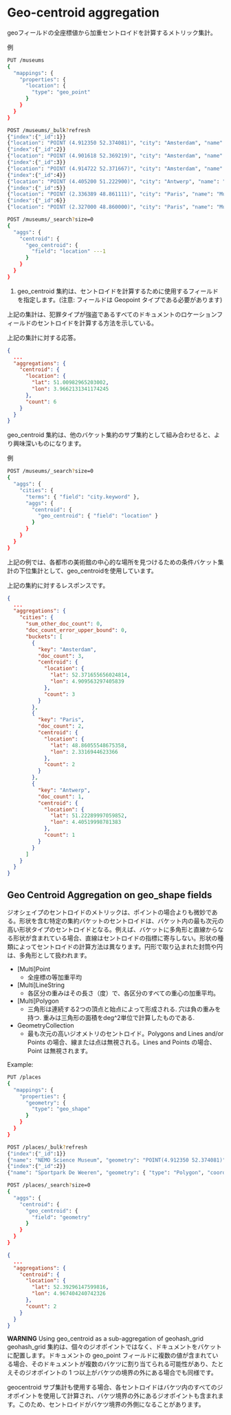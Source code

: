 # Geo-centroid aggregation
geoフィールドの全座標値から加重セントロイドを計算するメトリック集計。

例

```bash
PUT /museums
{
  "mappings": {
    "properties": {
      "location": {
        "type": "geo_point"
      }
    }
  }
}

POST /museums/_bulk?refresh
{"index":{"_id":1}}
{"location": "POINT (4.912350 52.374081)", "city": "Amsterdam", "name": "NEMO Science Museum"}
{"index":{"_id":2}}
{"location": "POINT (4.901618 52.369219)", "city": "Amsterdam", "name": "Museum Het Rembrandthuis"}
{"index":{"_id":3}}
{"location": "POINT (4.914722 52.371667)", "city": "Amsterdam", "name": "Nederlands Scheepvaartmuseum"}
{"index":{"_id":4}}
{"location": "POINT (4.405200 51.222900)", "city": "Antwerp", "name": "Letterenhuis"}
{"index":{"_id":5}}
{"location": "POINT (2.336389 48.861111)", "city": "Paris", "name": "Musée du Louvre"}
{"index":{"_id":6}}
{"location": "POINT (2.327000 48.860000)", "city": "Paris", "name": "Musée d'Orsay"}

POST /museums/_search?size=0
{
  "aggs": {
    "centroid": {
      "geo_centroid": {
        "field": "location" ---1
      }
    }
  }
}
```

1. geo_centroid 集約は、セントロイドを計算するために使用するフィールドを指定します。(注意: フィールドは Geopoint タイプである必要があります)

上記の集計は、犯罪タイプが強盗であるすべてのドキュメントのロケーションフィールドのセントロイドを計算する方法を示している。

上記の集計に対する応答。

```json
{
  ...
  "aggregations": {
    "centroid": {
      "location": {
        "lat": 51.00982965203002,
        "lon": 3.9662131341174245
      },
      "count": 6
    }
  }
}
```

geo_centroid 集約は、他のバケット集約のサブ集約として組み合わせると、より興味深いものになります。

例

```bash
POST /museums/_search?size=0
{
  "aggs": {
    "cities": {
      "terms": { "field": "city.keyword" },
      "aggs": {
        "centroid": {
          "geo_centroid": { "field": "location" }
        }
      }
    }
  }
}
```

上記の例では、各都市の美術館の中心的な場所を見つけるための条件バケット集計の下位集計として、geo_centroidを使用しています。

上記の集約に対するレスポンスです。

```json
{
  ...
  "aggregations": {
    "cities": {
      "sum_other_doc_count": 0,
      "doc_count_error_upper_bound": 0,
      "buckets": [
        {
          "key": "Amsterdam",
          "doc_count": 3,
          "centroid": {
            "location": {
              "lat": 52.371655656024814,
              "lon": 4.909563297405839
            },
            "count": 3
          }
        },
        {
          "key": "Paris",
          "doc_count": 2,
          "centroid": {
            "location": {
              "lat": 48.86055548675358,
              "lon": 2.3316944623366
            },
            "count": 2
          }
        },
        {
          "key": "Antwerp",
          "doc_count": 1,
          "centroid": {
            "location": {
              "lat": 51.22289997059852,
              "lon": 4.40519998781383
            },
            "count": 1
          }
        }
      ]
    }
  }
}
```

## Geo Centroid Aggregation on geo_shape fields
ジオシェイプのセントロイドのメトリックは、ポイントの場合よりも微妙である。形状を含む特定の集約バケットのセントロイドは、バケット内の最も次元の高い形状タイプのセントロイドとなる。例えば、バケットに多角形と直線からなる形状が含まれている場合、直線はセントロイドの指標に寄与しない。形状の種類によってセントロイドの計算方法は異なります。円形で取り込まれた封筒や円は、多角形として扱われます。

- [Multi]Point
  - 全座標の等加重平均
- [Multi]LineString
  - 各区分の重みはその長さ（度）で、各区分のすべての重心の加重平均。
- [Multi]Polygon
  - 三角形は連続する2つの頂点と始点によって形成される. 穴は負の重みを持つ. 重みは三角形の面積をdeg^2単位で計算したものである.
- GeometryCollection
  - 最も次元の高いジオメトリのセントロイド。Polygons and Lines and/or Points の場合、線または点は無視される。Lines and Points の場合、Point は無視されます。

Example:

```bash
PUT /places
{
  "mappings": {
    "properties": {
      "geometry": {
        "type": "geo_shape"
      }
    }
  }
}

POST /places/_bulk?refresh
{"index":{"_id":1}}
{"name": "NEMO Science Museum", "geometry": "POINT(4.912350 52.374081)" }
{"index":{"_id":2}}
{"name": "Sportpark De Weeren", "geometry": { "type": "Polygon", "coordinates": [ [ [ 4.965305328369141, 52.39347642069457 ], [ 4.966979026794433, 52.391721758934835 ], [ 4.969425201416015, 52.39238958618537 ], [ 4.967944622039794, 52.39420969150824 ], [ 4.965305328369141, 52.39347642069457 ] ] ] } }

POST /places/_search?size=0
{
  "aggs": {
    "centroid": {
      "geo_centroid": {
        "field": "geometry"
      }
    }
  }
}
```

```json
{
  ...
  "aggregations": {
    "centroid": {
      "location": {
        "lat": 52.39296147599816,
        "lon": 4.967404240742326
      },
      "count": 2
    }
  }
}
```

**WARNING**
Using geo_centroid as a sub-aggregation of geohash_grid
geohash_grid 集約は、個々のジオポイントではなく、ドキュメントをバケットに配置します。ドキュメントの geo_point フィールドに複数の値が含まれている場合、そのドキュメントが複数のバケツに割り当てられる可能性があり、たとえそのジオポイントの 1 つ以上がバケツの境界の外にある場合でも同様です。

geocentroid サブ集計も使用する場合、各セントロイドはバケツ内のすべてのジオポイントを使用して計算され、バケツ境界の外にあるジオポイントも含まれます。このため、セントロイドがバケツ境界の外側になることがあります。
